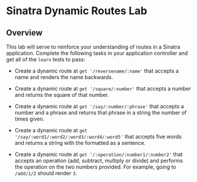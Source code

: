 # Sinatra Dynamic Routes Lab

## Overview
This lab will serve to reinforce your understanding of routes in a Sinatra application. Complete the following tasks in your application controller and get all of the `learn` tests to pass:

+ Create a dynamic route at `get '/reversename/:name'` that accepts a name and renders the name backwards.

+ Create a dynamic route at `get '/square/:number'` that accepts a number and returns the square of that number.

+ Create a dynamic route at `get '/say/:number/:phrase'` that accepts a number and a phrase and returns that phrase in a string the number of times given.

+ Create a dynamic route at `get '/say/:word1/:word2/:word3/:word4/:word5'` that accepts five words and returns a string with the formatted as a sentence.

+ Create a dynamic route at `get '/:operation/:number1/:number2'` that accepts an operation (add, subtract, multiply or divide) and performs the operation on the two numbers provided. For example, going to `/add/1/2` should render `3`. 